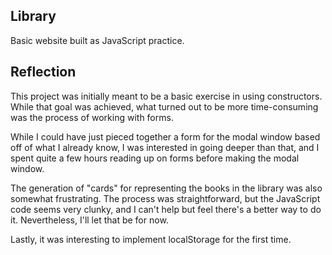 ## Library

Basic website built as JavaScript practice.

## Reflection

This project was initially meant to be a basic exercise in using constructors. While
that goal was achieved, what turned out to be more time-consuming was the process of working
with forms.

While I could have just pieced together a form for the modal window based off of what I already
know, I was interested in going deeper than that, and I spent quite a few hours reading
up on forms before making the modal window.

The generation of "cards" for representing the books in the library was also somewhat
frustrating. The process was straightforward, but the JavaScript code seems very
clunky, and I can't help but feel there's a better way to do it. Nevertheless,
I'll let that be for now.

Lastly, it was interesting to implement localStorage for the first time.


